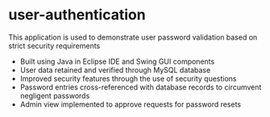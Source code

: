 # user-authentication

This application is used to demonstrate user password validation based on strict security requirements
* Built using Java in Eclipse IDE and Swing GUI components
* User data retained and verified through MySQL database
* Improved security features through the use of security questions
* Password entries cross-referenced with database records to circumvent negligent passwords
* Admin view implemented to approve requests for password resets
